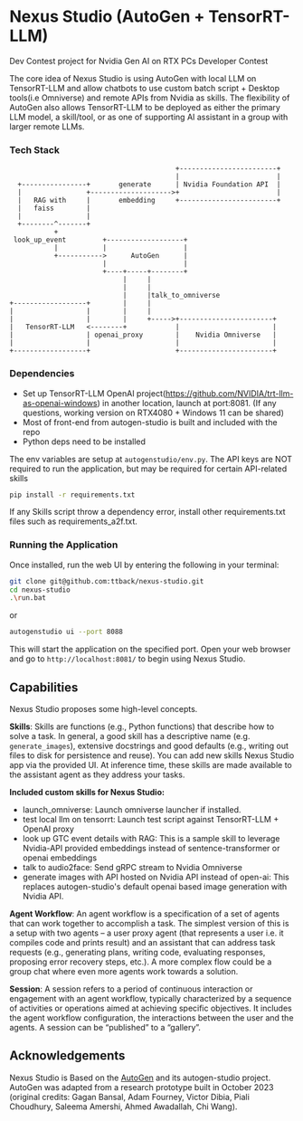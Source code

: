 # Nexus Studio (AutoGen + TensorRT-LLM)
Dev Contest project for Nvidia Gen AI on RTX PCs Developer Contest

The core idea of Nexus Studio is using AutoGen with local LLM on TensorRT-LLM and allow chatbots to use custom batch script + Desktop tools(i.e Omniverse) and remote APIs from Nvidia as skills. The flexibility of AutoGen also allows TensorRT-LLM to be deployed as either the primary LLM model, a skill/tool, or as one of supporting AI assistant in a group with larger remote LLMs.

### Tech Stack
```ascii
                                         +------------------------+
                                         |                        |
  +----------------+       generate      | Nvidia Foundation API  |
  |                +-------------------->+                        |
  |   RAG with     |       embedding     +------------------------+
  |   faiss        |
  |                |
  +--------^-------+
           +
 look_up_event         +-------------------+
           |           |                   |
           +----------->      AutoGen      |
                       |                   |
                       +----+-----+--------+
                            |     |
                            |     |
                            |     |talk_to_omniverse
+------------------+        |     |
|                  |        |     |
|                  |        |     +----->+-----------------------+
|   TensorRT-LLM   <--------+            |                       |
|                  | openai_proxy        |    Nvidia Omniverse   |
|                  |                     |                       |
+------------------+                     +-----------------------+
```

### Dependencies
- Set up TensorRT-LLM OpenAI project(https://github.com/NVIDIA/trt-llm-as-openai-windows) in another location, launch at port:8081. (If any questions, working version on RTX4080 + Windows 11 can be shared)
- Most of front-end from autogen-studio is built and included with the repo
- Python deps need to be installed

The env variables are setup at `autogenstudio/env.py`. The API keys are NOT required to run the application, but may be required for certain API-related skills

```bash
pip install -r requirements.txt
```
If any Skills script throw a dependency error, install other requirements.txt files such as requirements_a2f.txt.

### Running the Application

Once installed, run the web UI by entering the following in your terminal:

```bash
git clone git@github.com:ttback/nexus-studio.git
cd nexus-studio
.\run.bat
```

or 

```bash
autogenstudio ui --port 8088
```

This will start the application on the specified port. Open your web browser and go to `http://localhost:8081/` to begin using Nexus Studio.

## Capabilities

Nexus Studio proposes some high-level concepts.

**Skills**: Skills are functions (e.g., Python functions) that describe how to solve a task. In general, a good skill has a descriptive name (e.g. `generate_images`), extensive docstrings and good defaults (e.g., writing out files to disk for persistence and reuse). You can add new skills Nexus Studio app via the provided UI. At inference time, these skills are made available to the assistant agent as they address your tasks.

**Included custom skills for Nexus Studio:** 
- launch_omniverse: Launch omniverse launcher if installed.
- test local llm on tensorrt: Launch test script against TensorRT-LLM + OpenAI proxy
- look up GTC event details with RAG: This is a sample skill to leverage Nvidia-API provided embeddings instead of sentence-transformer or openai embeddings
- talk to audio2face: Send gRPC stream to Nvidia Omniverse
- generate images with API hosted on Nvidia API instead of open-ai: This replaces autogen-studio's default openai based image generation with Nvidia API.


**Agent Workflow**: An agent workflow is a specification of a set of agents that can work together to accomplish a task. The simplest version of this is a setup with two agents – a user proxy agent (that represents a user i.e. it compiles code and prints result) and an assistant that can address task requests (e.g., generating plans, writing code, evaluating responses, proposing error recovery steps, etc.). A more complex flow could be a group chat where even more agents work towards a solution.

**Session**: A session refers to a period of continuous interaction or engagement with an agent workflow, typically characterized by a sequence of activities or operations aimed at achieving specific objectives. It includes the agent workflow configuration, the interactions between the user and the agents. A session can be “published” to a “gallery”.

## Acknowledgements

Nexus Studio is Based on the [AutoGen](https://microsoft.github.io/autogen) and its autogen-studio project. AutoGen was adapted from a research prototype built in October 2023 (original credits: Gagan Bansal, Adam Fourney, Victor Dibia, Piali Choudhury, Saleema Amershi, Ahmed Awadallah, Chi Wang).
